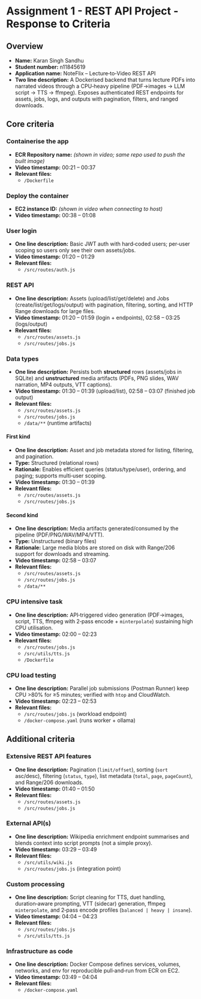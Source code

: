 Assignment 1 - REST API Project - Response to Criteria
================================================

Overview
------------------------------------------------

- **Name:** Karan Singh Sandhu  
- **Student number:** n11845619  
- **Application name:** NoteFlix – Lecture‑to‑Video REST API  
- **Two line description:** A Dockerised backend that turns lecture PDFs into narrated videos through a CPU‑heavy pipeline (PDF→images → LLM script → TTS → ffmpeg). Exposes authenticated REST endpoints for assets, jobs, logs, and outputs with pagination, filters, and ranged downloads.

Core criteria
------------------------------------------------

### Containerise the app

- **ECR Repository name:** *(shown in video; same repo used to push the built image)*  
- **Video timestamp:** 00:21 – 00:37
- **Relevant files:**
    - `/Dockerfile`

### Deploy the container

- **EC2 instance ID:** *(shown in video when connecting to host)*  
- **Video timestamp:** 00:38 – 01:08

### User login

- **One line description:** Basic JWT auth with hard‑coded users; per‑user scoping so users only see their own assets/jobs.  
- **Video timestamp:** 01:20 – 01:29  
- **Relevant files:**
    - `/src/routes/auth.js`

### REST API

- **One line description:** Assets (upload/list/get/delete) and Jobs (create/list/get/logs/output) with pagination, filtering, sorting, and HTTP Range downloads for large files.  
- **Video timestamp:** 01:20 – 01:59 (login + endpoints), 02:58 – 03:25 (logs/output)  
- **Relevant files:**
    - `/src/routes/assets.js`  
    - `/src/routes/jobs.js`

### Data types

- **One line description:** Persists both **structured** rows (assets/jobs in SQLite) and **unstructured** media artifacts (PDFs, PNG slides, WAV narration, MP4 outputs, VTT captions).  
- **Video timestamp:** 01:30 – 01:39 (upload/list), 02:58 – 03:07 (finished job output)  
- **Relevant files:**
    - `/src/routes/assets.js`  
    - `/src/routes/jobs.js`  
    - `/data/**` (runtime artifacts)

#### First kind

- **One line description:** Asset and job metadata stored for listing, filtering, and pagination.  
- **Type:** Structured (relational rows)  
- **Rationale:** Enables efficient queries (status/type/user), ordering, and paging; supports multi‑user scoping.  
- **Video timestamp:** 01:30 – 01:39  
- **Relevant files:**
    - `/src/routes/assets.js`  
    - `/src/routes/jobs.js`

#### Second kind

- **One line description:** Media artifacts generated/consumed by the pipeline (PDF/PNG/WAV/MP4/VTT).  
- **Type:** Unstructured (binary files)  
- **Rationale:** Large media blobs are stored on disk with Range/206 support for downloads and streaming.  
- **Video timestamp:** 02:58 – 03:07  
- **Relevant files:**
  - `/src/routes/assets.js`  
  - `/src/routes/jobs.js`  
  - `/data/**`

### CPU intensive task

- **One line description:** API‑triggered video generation (PDF→images, script, TTS, ffmpeg with 2‑pass encode + `minterpolate`) sustaining high CPU utilisation.  
- **Video timestamp:** 02:00 – 02:23  
- **Relevant files:**
    - `/src/routes/jobs.js`  
    - `/src/utils/tts.js`  
    - `/Dockerfile`

### CPU load testing

- **One line description:** Parallel job submissions (Postman Runner) keep CPU >80% for ≥5 minutes; verified with `htop` and CloudWatch.  
- **Video timestamp:** 02:23 – 02:53  
- **Relevant files:**
    - `/src/routes/jobs.js` (workload endpoint)  
    - `/docker-compose.yaml` (runs worker + ollama)

Additional criteria
------------------------------------------------

### Extensive REST API features

- **One line description:** Pagination (`limit/offset`), sorting (`sort` asc/desc), filtering (`status`, `type`), list metadata (`total`, `page`, `pageCount`), and Range/206 downloads.  
- **Video timestamp:** 01:40 – 01:50  
- **Relevant files:**
    - `/src/routes/assets.js`  
    - `/src/routes/jobs.js`

### External API(s)

- **One line description:** Wikipedia enrichment endpoint summarises and blends context into script prompts (not a simple proxy).  
- **Video timestamp:** 03:29 – 03:49  
- **Relevant files:**
    - `/src/utils/wiki.js`  
    - `/src/routes/jobs.js` (integration point)


### Custom processing

- **One line description:** Script cleaning for TTS, duet handling, duration‑aware prompting, VTT (sidecar) generation, ffmpeg `minterpolate`, and 2‑pass encode profiles (`balanced | heavy | insane`).  
- **Video timestamp:** 04:04 – 04:23  
- **Relevant files:**
    - `/src/routes/jobs.js`  
    - `/src/utils/tts.js`

### Infrastructure as code

- **One line description:** Docker Compose defines services, volumes, networks, and env for reproducible pull‑and‑run from ECR on EC2.  
- **Video timestamp:** 03:49 – 04:04  
- **Relevant files:**
    - `/docker-compose.yaml`
